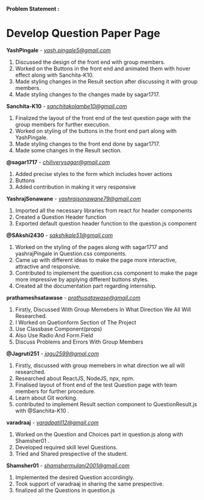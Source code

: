 **Problem Statement :**
# Develop Question Paper Page

**YashPingale** - *yash.pingale5@gmail.com*
  1. Discussed the design of the front end with group members.
  2. Worked on the Buttons in the front end and animated them with hover effect along with Sanchita-K10.
  3. Made styling changes in the Result section after discussing it with group members. 
  4. Made styling changes to the changes made by sagar1717.
 
**Sanchita-K10** - *sanchitakolambe10@gmail.com*  
  1. Finalized the layout of the front end of the test question page with the group members for further execution.
  2. Worked on styling of the  buttons in the front end part along with YashPingale.
  3. Made styling changes to the front end done by sagar1717.
  4. Made some changes in the Result section.

**@sagar1717** - *chiliverysagar@gmail.com*
  1. Added precise styles to the form which includes hover actions
  2. Buttons 
  3. Added contribution in making it very responsive

**YashrajSonawane** - *yashrajsonawane79@gmail.com*
  1. Imported all the necessary libraries from react for header components
  2. Created a Question Header function
  3. Exported default question header function to the question.js component
  
 **@SAkshi2430** - *sakshikale51@gmail.com*
  1.  Worked on the styling of the pages along with sagar1717 and yashrajPingale in Question.css components.
  2.  Came up with different ideas to make the page more interactive, attractive and responsive.
  3.  Contributed to implement the question.css component to make the page more impressive by applying different buttons styles.
  4.  Created all the documentation part regarding internship.
  
  
**prathameshsatawase** - *prathusatawase@gmail.com*
1. Firstly, Discussed With Group Memebers In What Direction We All Will Researched.
2. I Worked on Quetionform Section of The Project
3. Use Classbase Component(props)
4. Also Use Radio And Form.Field
5. Discuss Problems and Errors With Group Members

**@Jagruti251** - *jagu2599@gmal.com*
 1. Firstly, discussed with group memebers in what direction we all will researched.
 2. Researched about ReactJS, NodeJS, npx, npm.
 3. Finalised layout of front end of the test Question page with team members for further procedure.
 4. Learn about Git working.
 5. contributed to implement Result section component to QuestionResult.js with @Sanchita-K10 .

**varadraaj** - *varadpatil12@gmail.com*
1. Worked on the Question and Choices part in question.js along with Shamsher01 .
2. Developed required skill level Questions.
3. Tried and Shared prespective of the student.

**Shamsher01** - *shamshermulani2001@gmail.com*
1. Implemented the desired Question accordingly.
2. Took support of varadraaj in sharing the same prespective.
3. finalized all the Questions in question.js
